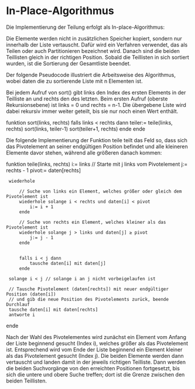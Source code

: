 # In-Place-Algorithmus

Die Implementierung der Teilung erfolgt als In-place-Algorithmus: 

Die Elemente werden nicht in zusätzlichen Speicher kopiert, sondern nur innerhalb der Liste vertauscht. Dafür wird ein Verfahren verwendet, das als Teilen oder auch Partitionieren bezeichnet wird. Danach sind die beiden Teillisten gleich in der richtigen Position. Sobald die Teillisten in sich sortiert wurden, ist die Sortierung der Gesamtliste beendet.

Der folgende Pseudocode illustriert die Arbeitsweise des Algorithmus, wobei daten die zu sortierende Liste mit n Elementen ist.

Bei jedem Aufruf von sort() gibt links den Index des ersten Elements in der Teilliste an und rechts den des letzten. Beim ersten Aufruf (oberste Rekursionsebene) ist 
links = 0 und rechts = n-1. 
Die übergebene Liste wird dabei rekursiv immer weiter geteilt, bis sie nur noch einen Wert enthält.


funktion sort(links, rechts)
     falls links < rechts dann
         teiler:= teile(links, rechts)
         sort(links, teiler-1)
         sort(teiler+1, rechts)
     ende
ende


Die folgende Implementierung der Funktion teile teilt das Feld so, dass sich das Pivotelement an seiner endgültigen Position befindet und alle kleineren Elemente davor stehen, während alle größeren danach kommen:

funktion teile(links, rechts)
     i:= links
     // Starte mit j links vom Pivotelement
     j:= rechts - 1
     pivot:= daten[rechts]

     wiederhole

         // Suche von links ein Element, welches größer oder gleich dem Pivotelement ist
         wiederhole solange i < rechts und daten[i] < pivot
             i:= i + 1
         ende

         // Suche von rechts ein Element, welches kleiner als das Pivotelement ist
         wiederhole solange j > links und daten[j] ≥ pivot
             j:= j - 1
         ende
         
 
         falls i < j dann
             tausche daten[i] mit daten[j]
         ende

     solange i < j // solange i an j nicht vorbeigelaufen ist 

     // Tausche Pivotelement (daten[rechts]) mit neuer endgültiger Position (daten[i])
     // und gib die neue Position des Pivotelements zurück, beende Durchlauf
     tausche daten[i] mit daten[rechts]
     antworte i
ende


Nach der Wahl des Pivotelementes wird zunächst ein Element vom Anfang der Liste beginnend gesucht (Index i), welches größer als das Pivotelement ist. Entsprechend wird vom Ende der Liste beginnend ein Element kleiner als das Pivotelement gesucht (Index j). Die beiden Elemente werden dann vertauscht und landen damit in der jeweils richtigen Teilliste. Dann werden die beiden Suchvorgänge von den erreichten Positionen fortgesetzt, bis sich die untere und obere Suche treffen; dort ist die Grenze zwischen den beiden Teillisten.
